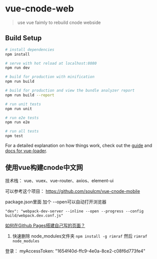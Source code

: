 # vue-cnode-web

> use vue faimly to rebuild cnode webside

## Build Setup

``` bash
# install dependencies
npm install

# serve with hot reload at localhost:8080
npm run dev

# build for production with minification
npm run build

# build for production and view the bundle analyzer report
npm run build --report

# run unit tests
npm run unit

# run e2e tests
npm run e2e

# run all tests
npm test
```

For a detailed explanation on how things work, check out the [guide](http://vuejs-templates.github.io/webpack/) and [docs for vue-loader](http://vuejs.github.io/vue-loader).


## 使用vue构建cnode中文网

  技术栈： vue、vuex、vue-router、axios、element-ui


  可以参考这个项目： https://github.com/soulcm/vue-cnode-mobile

  package.json里面  加个 --open可以自动打开浏览器

  `"dev": "webpack-dev-server --inline --open --progress --config build/webpack.dev.conf.js"`


  [如何在Github Pages搭建自己写的页面？](https://www.cnblogs.com/lijiayi/p/githubpages.html)

  1. 快速删除 node_modules文件夹
  `npm install -g rimraf` 然后 `rimraf node_modules`

  登录： myAccessToken: "1654f40d-ffc9-4e0a-8ce2-c08f6d773fe4"